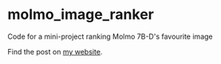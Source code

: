 # molmo_image_ranker
Code for a mini-project ranking Molmo 7B-D's favourite image

Find the post on [my website](https://efosong.net/blog/molmo-fav-img/).
